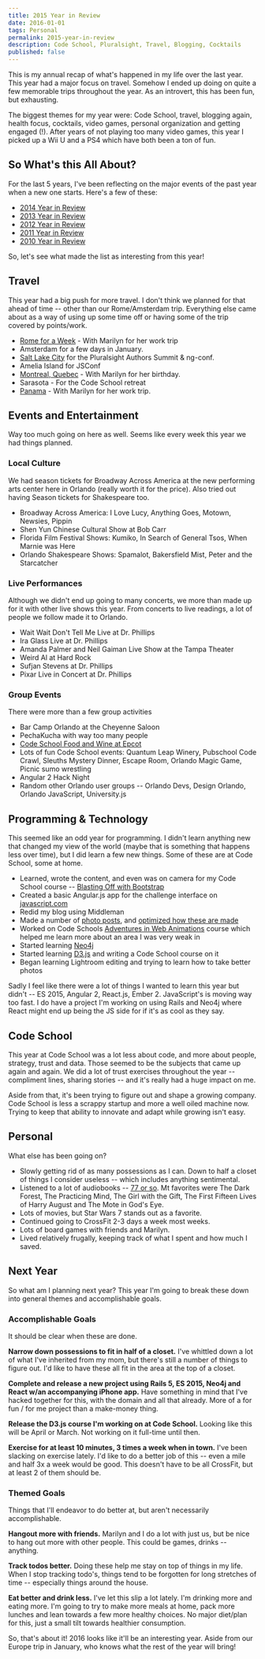 ```yaml
---
title: 2015 Year in Review
date: 2016-01-01
tags: Personal
permalink: 2015-year-in-review
description: Code School, Pluralsight, Travel, Blogging, Cocktails
published: false
---
```


This is my annual recap of what's happened in my life over the last year. This year had a major focus on travel. Somehow I ended up doing on quite a few memorable trips throughout the year. As an introvert, this has been fun, but exhausting.

The biggest themes for my year were: Code School, travel, blogging again, health focus, cocktails, video games, personal organization and getting engaged (!). After years of not playing too many video games, this year I picked up a Wii U and a PS4 which have both been a ton of fun.

## So What's this All About?

For the last 5 years, I've been reflecting on the major events of the past year when a new one starts. Here's a few of these:

* [2014 Year in Review](/articles/2014-year-in-review)
* [2013 Year in Review](/articles/2013-year-in-review)
* [2012 Year in Review](/articles/2012-year-in-review)
* [2011 Year in Review](/articles/2011-year-in-review)
* [2010 Year in Review](/articles/2010-year-in-review)

So, let's see what made the list as interesting from this year!

## Travel

This year had a big push for more travel. I don't think we planned for that ahead of time -- other than our Rome/Amsterdam trip. Everything else came about as a way of using up some time off or having some of the trip covered by points/work.

* [Rome for a Week](/photos/rome/a-week-in-rome) - With Marilyn for her work trip
* Amsterdam for a few days in January.
* [Salt Lake City](/photos/salt-lake-city/utah) for the Pluralsight Authors Summit & ng-conf.
* Amelia Island for JSConf
* [Montreal, Quebec](/photos/montreal/canada) - With Marilyn for her birthday.
* Sarasota - For the Code School retreat
* [Panama](/photos/panama/central-america) - With Marilyn for her work trip.

## Events and Entertainment

Way too much going on here as well. Seems like every week this year we had things planned.

### Local Culture

We had season tickets for Broadway Across America at the new performing arts center here in Orlando (really worth it for the price). Also tried out having Season tickets for Shakespeare too.

* Broadway Across America: I Love Lucy, Anything Goes, Motown, Newsies, Pippin
* Shen Yun Chinese Cultural Show at Bob Carr
* Florida Film Festival Shows: Kumiko, In Search of General Tsos, When Marnie was Here
* Orlando Shakespeare Shows: Spamalot, Bakersfield Mist, Peter and the Starcatcher

### Live Performances

Although we didn't end up going to many concerts, we more than made up for it with other live shows this year. From concerts to live readings, a lot of people we follow made it to Orlando.

* Wait Wait Don't Tell Me Live at Dr. Phillips
* Ira Glass Live at Dr. Phillips
* Amanda Palmer and Neil Gaiman Live Show at the Tampa Theater
* Weird Al at Hard Rock
* Sufjan Stevens at Dr. Phillips
* Pixar Live in Concert at Dr. Phillips

### Group Events

There were more than a few group activities

* Bar Camp Orlando at the Cheyenne Saloon
* PechaKucha with way too many people
* [Code School Food and Wine at Epcot](/photos/events/code-school-epcot-trip)
* Lots of fun Code School events: Quantum Leap Winery, Pubschool Code Crawl, Sleuths Mystery Dinner, Escape Room, Orlando Magic Game, Picnic sumo wrestling
* Angular 2 Hack Night
* Random other Orlando user groups -- Orlando Devs, Design Orlando, Orlando JavaScript, University.js


## Programming & Technology

This seemed like an odd year for programming. I didn't learn anything new that changed my view of the world (maybe that is something that happens less over time), but I did learn a few new things. Some of these are at Code School, some at home.

* Learned, wrote the content, and even was on camera for my Code School course -- [Blasting Off with Bootstrap](https://www.codeschool.com/courses/blasting-off-with-bootstrap)
* Created a basic Angular.js app for the challenge interface on [javascript.com](https://www.javascript.com/try)
* Redid my blog using Middleman
* Made a number of [photo posts](/photos), and [optimized how these are made](/articles/creating-photo-albums-with-lightroom)
* Worked on Code Schools [Adventures in Web Animations](https://www.codeschool.com/courses/adventures-in-web-animations) course which helped me learn more about an area I was very weak in
* Started learning [Neo4j](http://neo4j.com/)
* Started learning [D3.js](http://d3js.org/) and writing a Code School course on it
* Began learning Lightroom editing and trying to learn how to take better photos

Sadly I feel like there were a lot of things I wanted to learn this year but didn't -- ES 2015, Angular 2, React.js, Ember 2. JavaScript's is moving way too fast. I do have a project I'm working on using Rails and Neo4j where React might end up being the JS side for if it's as cool as they say.

## Code School

This year at Code School was a lot less about code, and more about people, strategy, trust and data. Those seemed to be the subjects that came up again and again. We did a lot of trust exercises throughout the year -- compliment lines, sharing stories -- and it's really had a huge impact on me.

Aside from that, it's been trying to figure out and shape a growing company. Code School is less a scrappy startup and more a well oiled machine now. Trying to keep that ability to innovate and adapt while growing isn't easy.

## Personal

What else has been going on?

* Slowly getting rid of as many possessions as I can. Down to half a closet of things I consider useless -- which includes anything sentimental.
* Listened to a lot of audiobooks -- [77 or so](/books#/shelf/read?readAfter=2015-01-01&page=1). Mt favorites were The Dark Forest, The Practicing Mind, The Girl with the Gift, The First Fifteen Lives of Harry August and The Mote in God's Eye.
* Lots of movies, but Star Wars 7 stands out as a favorite.
* Continued going to CrossFit 2-3 days a week most weeks.
* Lots of board games with friends and Marilyn.
* Lived relatively frugally, keeping track of what I spent and how much I saved.

## Next Year

So what am I planning next year? This year I'm going to break these down into general themes and accomplishable goals.

### Accomplishable Goals

It should be clear when these are done.

__Narrow down possessions to fit in half of a closet.__ I've whittled down a lot of what I've inherited from my mom, but there's still a number of things to figure out. I'd like to have these all fit in the area at the top of a closet.

__Complete and release a new project using Rails 5, ES 2015, Neo4j and React w/an accompanying iPhone app.__ Have something in mind that I've hacked together for this, with the domain and all that already. More of a for fun / for me project than a make-money thing.

__Release the D3.js course I'm working on at Code School.__ Looking like this will be April or March. Not working on it full-time until then.

__Exercise for at least 10 minutes, 3 times a week when in town.__ I've been slacking on exercise lately. I'd like to do a better job of this -- even a mile and half 3x a week would be good. This doesn't have to be all CrossFit, but at least 2 of them should be.

### Themed Goals

Things that I'll endeavor to do better at, but aren't necessarily accomplishable.

__Hangout more with friends.__ Marilyn and I do a lot with just us, but be nice to hang out more with other people. This could be games, drinks -- anything.

__Track todos better.__ Doing these help me stay on top of things in my life. When I stop tracking todo's, things tend to be forgotten for long stretches of time -- especially things around the house.

__Eat better and drink less.__ I've let this slip a lot lately. I'm drinking more and eating more. I'm going to try to make more meals at home, pack more lunches and lean towards a few more healthy choices. No major diet/plan for this, just a small tilt towards healthier consumption.

So, that's about it! 2016 looks like it'll be an interesting year. Aside from our Europe trip in January, who knows what the rest of the year will bring!
